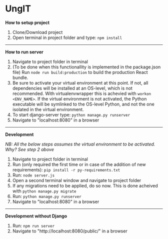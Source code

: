 # UngIT

**How to setup project**

1. Clone/Download project
2. Open terminal in project folder and type: `npm install`

***

**How to run server**

1. Navigate to project folder in terminal
2. (To be done when this functionallity is implemented in the package.json file) Run `node run build:production` to build the production React bundle. 
3. Be sure to activate your virtual environment at this point. If not, all dependencies will be installed at an OS-level, which is not recommended. With virtualenvwrapper this is achevied with `workon <ENV_NAME>`. If the virtual environment is not activated, the Python executable will be symlinked to the OS-level Python, and not the one isolated in the virtual environment. 
4. To start django-server type: `python manage.py runserver`
5. Navigate to "localhost:8080" in a browser

***

**Development**

*NB: All the below steps assumes the virtual environment to be activated. Why? See step 2 above*

1. Navigate to project folder in terminal
2. Run (only required the first time or in case of the addition of new requirements): `pip install -r py-requirements.txt`
3. Run: `node server.js`
4. Open a second terminal window and navigate to project folder
5. If any migrations need to be applied, do so now. This is done acheived with `python manage.py migrate`
6. Run: `python manage.py runserver`
7. Navigate to "localhost:8080" in a browser

***

**Development without Django**

1. Run: `npm run server`
2. Navigate to "http://localhost:8080/public/" in a browser